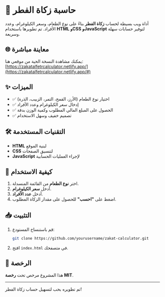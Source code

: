 # 📌 حاسبة زكاة الفطر

أداة ويب بسيطة لحساب **زكاة الفطر** بناءً على نوع الطعام، وسعر الكيلوغرام، وعدد الأفراد. تم تطويرها باستخدام **HTML وCSS وJavaScript** لتوفير حسابات سهلة وسريعة.

## 🌐 معاينة مباشرة
يمكنك مشاهدة النسخة الحية من موقعي هنا: [https://zakatalfetrcalculator.netlify.app/](https://zakatalfetrcalculator.netlify.app/#)

## ✨ الميزات
- ✅ اختيار نوع الطعام (الأرز، القمح، التمر، الزبيب، الذرة)
- ✅ إدخال سعر الكيلوغرام وعدد الأفراد
- ✅ الحصول على المبلغ المالي المطلوب وكمية الوزن بدقة
- ✅ تصميم خفيف وسهل الاستخدام

## 🛠️ التقنيات المستخدمة
- **HTML** لبنية الموقع
- **CSS** لتنسيق الصفحات
- **JavaScript** لإجراء العمليات الحسابية

## 🚀 كيفية الاستخدام
1. اختر **نوع الطعام** من القائمة المنسدلة.
2. أدخل **سعر الكيلوغرام**.
3. أدخل **عدد الأفراد**.
4. اضغط على **"احسب"** للحصول على مقدار الزكاة المطلوب.

## 📥 التثبيت
1. قم باستنساخ المستودع:
   ```sh
   git clone https://github.com/yourusername/zakat-calculator.git
   ```
2. افتح `index.html` في متصفحك.

## 📜 الرخصة
هذا المشروع مرخص تحت **رخصة MIT**.

---
تم تطويره بحب لتسهيل حساب زكاة الفطر!